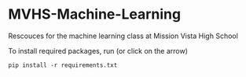 # MVHS-Machine-Learning
Rescouces for the machine learning class at Mission Vista High School

To install required packages, run (or click on the arrow)
```shell
pip install -r requirements.txt
```